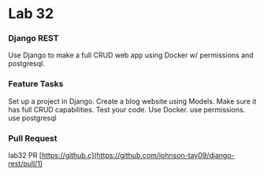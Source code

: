 # Lab 32

### Django REST
Use Django to make a full CRUD web app using Docker w/ permissions and postgresql.

### Feature Tasks
Set up a project in Django. Create a blog website using Models. Make sure it has full CRUD capabilities. Test your code. Use Docker. use permissions. use postgresql

### Pull Request
lab32 PR [https://github.c](https://github.com/johnson-tay09/django-rest/pull/1)